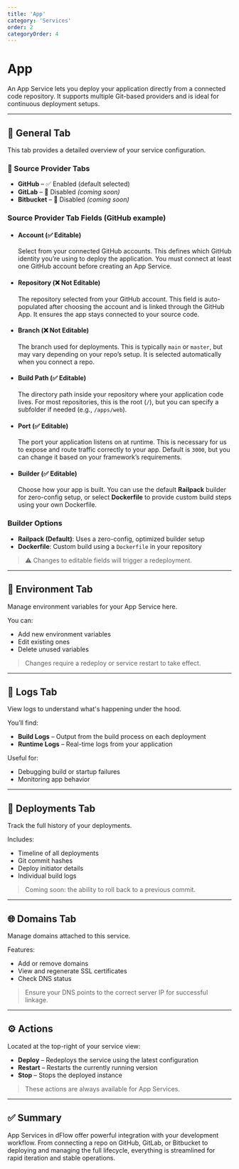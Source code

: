 ```yaml
---
title: 'App'
category: 'Services'
order: 2
categoryOrder: 4
---
```


# App

An App Service lets you deploy your application directly from a connected code
repository. It supports multiple Git-based providers and is ideal for continuous
deployment setups.

---

## 🔧 General Tab

This tab provides a detailed overview of your service configuration.

### 🧩 Source Provider Tabs

- **GitHub** – ✅ Enabled (default selected)
- **GitLab** – 🚫 Disabled _(coming soon)_
- **Bitbucket** – 🚫 Disabled _(coming soon)_

### Source Provider Tab Fields (GitHub example)

- #### Account (✅ Editable)

  Select from your connected GitHub accounts. This defines which GitHub identity
  you’re using to deploy the application. You must connect at least one GitHub
  account before creating an App Service.

- #### Repository (❌ Not Editable)

  The repository selected from your GitHub account. This field is auto-populated
  after choosing the account and is linked through the GitHub App. It ensures
  the app stays connected to your source code.

- #### Branch (❌ Not Editable)

  The branch used for deployments. This is typically `main` or `master`, but may
  vary depending on your repo’s setup. It is selected automatically when you
  connect a repo.

- #### Build Path (✅ Editable)

  The directory path inside your repository where your application code lives.
  For most repositories, this is the root (`/`), but you can specify a subfolder
  if needed (e.g., `/apps/web`).

- #### Port (✅ Editable)

  The port your application listens on at runtime. This is necessary for us to
  expose and route traffic correctly to your app. Default is `3000`, but you can
  change it based on your framework’s requirements.

- #### Builder (✅ Editable)
  Choose how your app is built. You can use the default **Railpack** builder for
  zero-config setup, or select **Dockerfile** to provide custom build steps
  using your own Dockerfile.

### Builder Options

- **Railpack (Default)**: Uses a zero-config, optimized builder setup
- **Dockerfile**: Custom build using a `Dockerfile` in your repository

> ⚠️ Changes to editable fields will trigger a redeployment.

---

## 🌱 Environment Tab

Manage environment variables for your App Service here.

You can:

- Add new environment variables
- Edit existing ones
- Delete unused variables

> Changes require a redeploy or service restart to take effect.

---

## 📜 Logs Tab

View logs to understand what's happening under the hood.

You’ll find:

- **Build Logs** – Output from the build process on each deployment
- **Runtime Logs** – Real-time logs from your application

Useful for:

- Debugging build or startup failures
- Monitoring app behavior

---

## 🚀 Deployments Tab

Track the full history of your deployments.

Includes:

- Timeline of all deployments
- Git commit hashes
- Deploy initiator details
- Individual build logs

> Coming soon: the ability to roll back to a previous commit.

---

## 🌐 Domains Tab

Manage domains attached to this service.

Features:

- Add or remove domains
- View and regenerate SSL certificates
- Check DNS status

> Ensure your DNS points to the correct server IP for successful linkage.

---

## ⚙️ Actions

Located at the top-right of your service view:

- **Deploy** – Redeploys the service using the latest configuration
- **Restart** – Restarts the currently running version
- **Stop** – Stops the deployed instance

> These actions are always available for App Services.

---

## ✅ Summary

App Services in dFlow offer powerful integration with your development workflow.
From connecting a repo on GitHub, GitLab, or Bitbucket to deploying and managing
the full lifecycle, everything is streamlined for rapid iteration and stable
operations.
